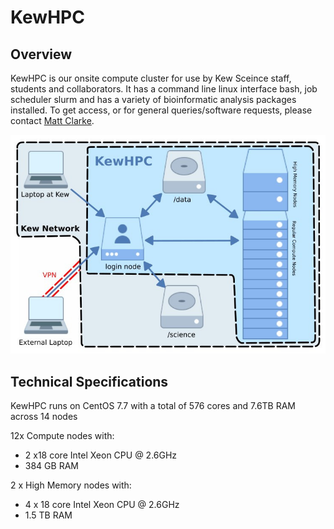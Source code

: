 # KewHPC
## Overview

KewHPC is our onsite compute cluster for use by Kew Sceince staff, students and collaborators. It has a command line linux interface bash, job scheduler slurm and has a variety of bioinformatic analysis packages installed. To get access, or for general queries/software requests, please contact [Matt Clarke](mailto:m.clarke@kew.org).

![SystemLayout](./kewhpc_diagram.jpg)

## Technical Specifications
KewHPC runs on CentOS 7.7 with a total of 576 cores and 7.6TB RAM across 14 nodes

12x Compute nodes with:

* 2 x18 core Intel Xeon CPU @ 2.6GHz
* 384 GB RAM

2 x High Memory nodes with:

* 4 x 18  core Intel Xeon CPU @ 2.6GHz
* 1.5 TB RAM

